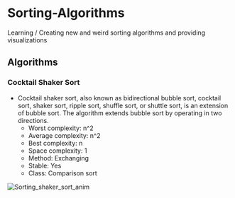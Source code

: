 # Sorting-Algorithms

Learning / Creating new and weird sorting algorithms and  providing visualizations

## Algorithms
### Cocktail Shaker Sort  
- Cocktail shaker sort, also known as bidirectional bubble sort, cocktail sort, shaker sort, ripple sort, shuffle sort, or shuttle sort, is an extension of bubble sort. The algorithm extends bubble sort by operating in two directions.  
  + Worst complexity: n^2
  + Average complexity: n^2
  + Best complexity: n
  + Space complexity: 1
  + Method: Exchanging
  + Stable: Yes
  + Class: Comparison sort

![Sorting_shaker_sort_anim](https://user-images.githubusercontent.com/73750950/192333812-1edc8c60-803e-4008-88de-1577bc680159.gif)

